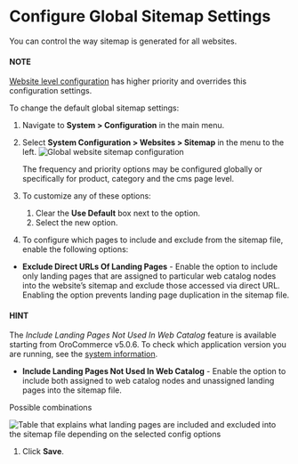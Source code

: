 <a id="sys-config-sysconfig-websites-sitemap"></a>

# Configure Global Sitemap Settings

You can control the way sitemap is generated for all websites.

#### NOTE
[Website level configuration](../../../websites/web-configuration/general-sys-config/websites/website-sitemap.md#sys-websites-sysconfig-websites-sitemap) has higher priority and overrides this configuration settings.

To change the default global sitemap settings:

1. Navigate to **System > Configuration** in the main menu.
2. Select **System Configuration > Websites > Sitemap** in the menu to the left.
   ![Global website sitemap configuration](user/img/system/config_system/sitemaps.png)

   The frequency and priority options may be configured globally or specifically for product, category and the cms page level.
3. To customize any of these options:
   1. Clear the **Use Default** box next to the option.
   2. Select the new option.
4. To configure which pages to include and exclude from the sitemap file, enable the following options:

* **Exclude Direct URLs Of Landing Pages** - Enable the option to include only landing pages that are assigned to particular web catalog nodes into the website’s sitemap and exclude those accessed via direct URL. Enabling the option prevents landing page duplication in the sitemap file.

#### HINT
The *Include Landing Pages Not Used In Web Catalog* feature is available starting from OroCommerce v5.0.6. To check which application version you are running, see the [system information](../../../system-information/index.md#system-information).

* **Include Landing Pages Not Used In Web Catalog** - Enable the option to include both assigned to web catalog nodes and unassigned landing pages into the sitemap file.

Possible combinations

![Table that explains what landing pages are included and excluded into the sitemap file depending on the selected config options](user/img/system/config_system/sitemap-config-options.png)
1. Click **Save**.
